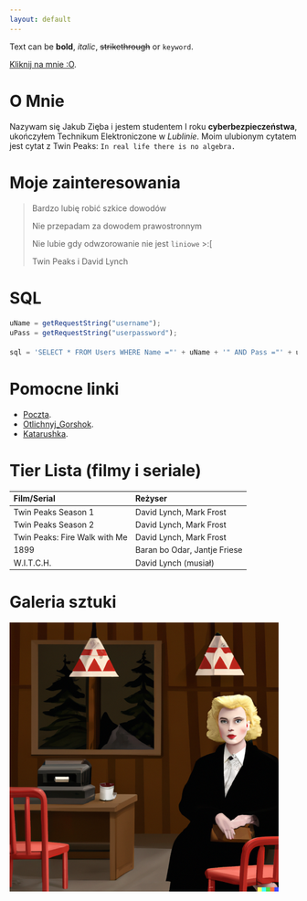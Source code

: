 ```yaml
---
layout: default
---
```


Text can be **bold**, _italic_, ~~strikethrough~~ or `keyword`.

[Kliknij na mnie :O](./another-page.html).



# O Mnie

Nazywam się Jakub Zięba i jestem studentem I roku **cyberbezpieczeństwa**, ukończyłem Technikum Elektroniczone w _Lublinie_. Moim ulubionym cytatem jest cytat z Twin Peaks: `In real life there is no algebra.`

# Moje zainteresowania

> Bardzo lubię robić szkice dowodów
>
> Nie przepadam za dowodem prawostronnym
> 
> Nie lubie gdy odwzorowanie nie jest `liniowe` >:[
> 
> Twin Peaks i David Lynch

# SQL
```js
uName = getRequestString("username");
uPass = getRequestString("userpassword");

sql = 'SELECT * FROM Users WHERE Name ="' + uName + '" AND Pass ="' + uPass + '"'
```
# Pomocne linki

*   [Poczta](https://poczta.agh.edu.pl/).
*   [Otlichnyj_Gorshok](https://github.com/AGH-Wstep-do-Informatyki-2022-2023/Otlichnyj-Gorshok).
*   [Katarushka](https://kataroushka.com/).

# Tier Lista (filmy i seriale)

| Film/Serial                   | Reżyser                      |
|:------------------------------|:-----------------------------|
| Twin Peaks Season 1           | David Lynch, Mark Frost      | 
| Twin Peaks Season 2           | David Lynch, Mark Frost      | 
| Twin Peaks: Fire Walk with Me | David Lynch, Mark Frost      | 
| 1899                          | Baran bo Odar, Jantje Friese | 
| W.I.T.C.H.                    | David Lynch (musiał)         |

# Galeria sztuki

![Twin Peaks](https://github.com/xideaaa/xideaaa.github.io/blob/main/assets/images/tp.png)